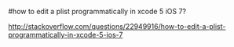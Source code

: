 #how to edit a plist programmatically in xcode 5 iOS 7?

http://stackoverflow.com/questions/22949916/how-to-edit-a-plist-programmatically-in-xcode-5-ios-7

